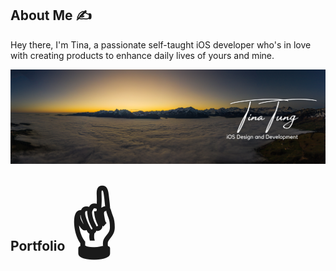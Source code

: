 ## About Me ✍️
Hey there, I'm Tina, a passionate self-taught iOS developer who's in love with creating products to enhance daily lives of yours and mine.

<p style="text-align:center"><img  src="https://github.com/MinateTina/SwiftUICoreDataSpendingTrackerMinate/blob/main/GithubBanner.png" alt="Logo" class="center"></p>



## Portfolio <span style='font-size:100px;'>&#9757;</span>

<div>
    <img src="coreDataiPhone" alt="" width="2000" height="1125 />
    <img src="coreDataIpad" alt="" width="2000" height="1125 />
</div>

